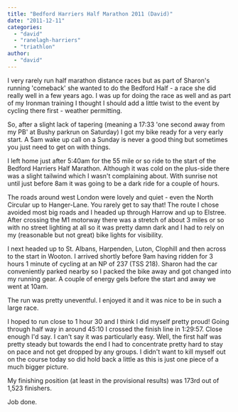 ```yaml
---
title: "Bedford Harriers Half Marathon 2011 (David)"
date: "2011-12-11"
categories: 
  - "david"
  - "ranelagh-harriers"
  - "triathlon"
author: 
  - "david"
---
```


I very rarely run half marathon distance races but as part of Sharon's running 'comeback' she wanted to do the Bedford Half - a race she did really well in a few years ago. I was up for doing the race as well and as part of my Ironman training I thought I should add a little twist to the event by cycling there first - weather permitting.

So, after a slight lack of tapering (meaning a 17:33 'one second away from my PB' at Bushy parkrun on Saturday) I got my bike ready for a very early start. A 5am wake up call on a Sunday is never a good thing but sometimes you just need to get on with things.

I left home just after 5:40am for the 55 mile or so ride to the start of the Bedford Harriers Half Marathon. Although it was cold on the plus-side there was a slight tailwind which I wasn't complaining about. With sunrise not until just before 8am it was going to be a dark ride for a couple of hours.

The roads around west London were lovely and quiet - even the North Circular up to Hanger-Lane. You rarely get to say that! The route I chose avoided most big roads and I headed up through Harrow and up to Elstree. After crossing the M1 motorway there was a stretch of about 3 miles or so with no street lighting at all so it was pretty damn dark and I had to rely on my (reasonable but not great) bike lights for visibility.

I next headed up to St. Albans, Harpenden, Luton, Clophill and then across to the start in Wooton. I arrived shortly before 9am having ridden for 3 hours 1 minute of cycling at an NP of 237 (TSS 218). Sharon had the car conveniently parked nearby so I packed the bike away and got changed into my running gear. A couple of energy gels before the start and away we went at 10am.

The run was pretty uneventful. I enjoyed it and it was nice to be in such a large race.

I hoped to run close to 1 hour 30 and I think I did myself pretty proud! Going through half way in around 45:10 I crossed the finish line in 1:29:57. Close enough I'd say. I can't say it was particularly easy. Well, the first half was pretty steady but towards the end I had to concentrate pretty hard to stay on pace and not get dropped by any groups. I didn't want to kill myself out on the course today so did hold back a little as this is just one piece of a much bigger picture.

My finishing position (at least in the provisional results) was 173rd out of 1,523 finishers.

Job done.
